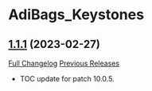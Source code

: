 # AdiBags_Keystones

## [1.1.1](https://github.com/ZelionGG/AdiBags_Keystones/tree/v1.1.1) (2023-02-27)

[Full Changelog](https://github.com/ZelionGG/AdiBags_Keystones/compare/v1.1...v1.1.1) [Previous Releases](https://github.com/ZelionGG/AdiBags_Keystones/releases)

- TOC update for patch 10.0.5.

